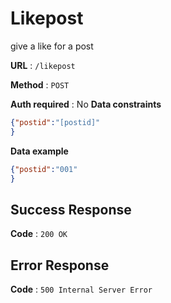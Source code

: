 # Likepost

give a like for a post

**URL** : `/likepost`

**Method** : `POST`

**Auth required** : No
**Data constraints**

```json
{"postid":"[postid]"
}
```

**Data example**

```json
{"postid":"001"
}
```


## Success Response

**Code** : `200 OK`

## Error Response

**Code** : `500 Internal Server Error`


